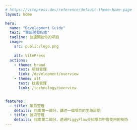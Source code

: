 ```yaml
---
# https://vitepress.dev/reference/default-theme-home-page
layout: home

hero:
  name: "Development Guide"
  text: "重韻開發指南"
  tagline: 快速開始你的項目
  image:
    src: public/logo.png
    
    alt: VitePress
  actions:
    - theme: brand
      text: 項目管理
      link: /development/overview
    - theme: alt
      text: 技術管理
      link: /technology/overview


features:
  - title: 項目管理
    details: 指南第一部分，講述一個項目的生命周期
  - title: 技術管理
    details: 指南第二部分，透過PiggyFlow介紹項目中會使用的技術
---
```


